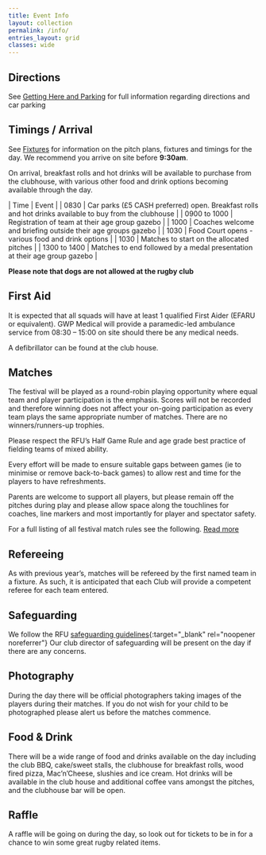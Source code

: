 ```yaml
---
title: Event Info
layout: collection
permalink: /info/
entries_layout: grid
classes: wide
---
```

## Directions
See [Getting Here and Parking](/getting-hereandparking) for full information regarding directions and car parking 

## Timings / Arrival
See [Fixtures](/fixtures) for information on the pitch plans, fixtures and timings for the day. We recommend you arrive on site before **9:30am**.

On arrival, breakfast rolls and hot drinks will be available to purchase from the clubhouse, with various other food and drink options becoming available through the day.

| Time  |  Event  |
| 0830 | Car parks (£5 CASH preferred) open. Breakfast rolls and hot drinks available to buy from the clubhouse |
| 0900 to 1000 | Registration of team at their age group gazebo |
| 1000 | Coaches welcome and briefing outside their age groups gazebo |
| 1030 | Food Court opens - various food and drink options |
| 1030 | Matches to start on the allocated pitches |
| 1300 to 1400 | Matches to end followed by a medal presentation at their age group gazebo |

**Please note that dogs are not allowed at the rugby club**

## First Aid
It is expected that all squads will have at least 1 qualified First Aider (EFARU or equivalent).
GWP Medical will provide a paramedic-led ambulance service from 08:30 – 15:00 on site should there be any medical needs. 

A defibrillator can be found at the club house.

## Matches
The festival will be played as a round-robin playing opportunity where equal team and player participation is the emphasis.  Scores will not be recorded and therefore winning does not affect your on-going participation as every team plays the same appropriate number of matches.  There are no winners/runners-up trophies.

Please respect the RFU’s Half Game Rule and age grade best practice of fielding teams of mixed ability. 

Every effort will be made to ensure suitable gaps between games (ie to minimise or remove back-to-back games) to allow rest and time for the players to have refreshments.

Parents are welcome to support all players, but please remain off the pitches during play and please allow space along the touchlines for coaches, line markers and most importantly for player and spectator safety.

For a full listing of all festival match rules see the following. 
<a href="/assets/docs/BoA_rules_2025v1.pdf" class="btn btn--primary" target="_blank">Read more</a>

## Refereeing
As with previous year’s, matches will be refereed by the first named team in a fixture. As such, it is anticipated that each Club will provide a competent referee for each team entered.

## Safeguarding
We follow the RFU [safeguarding guidelines](https://www.englandrugby.com/governance/safeguarding){:target="_blank" rel="noopener noreferrer"}
Our club director of safeguarding will be present on the day if there are any concerns.

## Photography
During the day there will be official photographers taking images of the players during their matches. If you do not wish for your child to be photographed please alert us before the matches commence.

## Food & Drink
There will be a wide range of food and drinks available on the day including the club BBQ, cake/sweet stalls, the clubhouse for breakfast rolls, wood fired pizza, Mac’n’Cheese, slushies and ice cream. Hot drinks will be available in the club house and additional coffee vans amongst the pitches, and the clubhouse bar will be open.

## Raffle
A raffle will be going on during the day, so look out for tickets to be in for a chance to win some great rugby related items.